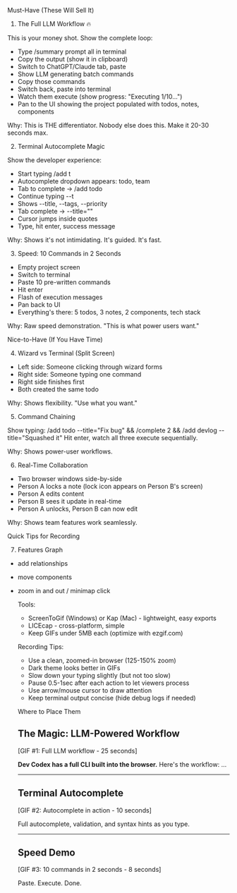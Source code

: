 Must-Have (These Will Sell It)

  1. The Full LLM Workflow 🔥

  This is your money shot. Show the complete loop:
  - Type /summary prompt all in terminal
  - Copy the output (show it in clipboard)
  - Switch to ChatGPT/Claude tab, paste
  - Show LLM generating batch commands
  - Copy those commands
  - Switch back, paste into terminal
  - Watch them execute (show progress: "Executing 1/10...")
  - Pan to the UI showing the project populated with todos, notes, components

  Why: This is THE differentiator. Nobody else does this. Make it 20-30 seconds max.

  2. Terminal Autocomplete Magic

  Show the developer experience:
  - Start typing /add t
  - Autocomplete dropdown appears: todo, team
  - Tab to complete → /add todo
  - Continue typing --t
  - Shows --title, --tags, --priority
  - Tab complete → --title=""
  - Cursor jumps inside quotes
  - Type, hit enter, success message

  Why: Shows it's not intimidating. It's guided. It's fast.

  3. Speed: 10 Commands in 2 Seconds

  - Empty project screen
  - Switch to terminal
  - Paste 10 pre-written commands
  - Hit enter
  - Flash of execution messages
  - Pan back to UI
  - Everything's there: 5 todos, 3 notes, 2 components, tech stack

  Why: Raw speed demonstration. "This is what power users want."

  Nice-to-Have (If You Have Time)

  4. Wizard vs Terminal (Split Screen)

  - Left side: Someone clicking through wizard forms
  - Right side: Someone typing one command
  - Right side finishes first
  - Both created the same todo

  Why: Shows flexibility. "Use what you want."

  5. Command Chaining

  Show typing:
  /add todo --title="Fix bug" && /complete 2 && /add devlog --title="Squashed it"
  Hit enter, watch all three execute sequentially.

  Why: Shows power-user workflows.

  6. Real-Time Collaboration

  - Two browser windows side-by-side
  - Person A locks a note (lock icon appears on Person B's screen)
  - Person A edits content
  - Person B sees it update in real-time
  - Person A unlocks, Person B can now edit

  Why: Shows team features work seamlessly.

  Quick Tips for Recording

7. Features Graph
- add relationships
- move components
- zoom in and out / minimap click

  Tools:
  - ScreenToGif (Windows) or Kap (Mac) - lightweight, easy exports
  - LICEcap - cross-platform, simple
  - Keep GIFs under 5MB each (optimize with ezgif.com)

  Recording Tips:
  - Use a clean, zoomed-in browser (125-150% zoom)
  - Dark theme looks better in GIFs
  - Slow down your typing slightly (but not too slow)
  - Pause 0.5-1sec after each action to let viewers process
  - Use arrow/mouse cursor to draw attention
  - Keep terminal output concise (hide debug logs if needed)

  Where to Place Them

  ## The Magic: LLM-Powered Workflow

  [GIF #1: Full LLM workflow - 25 seconds]

  **Dev Codex has a full CLI built into the browser.** Here's the workflow:
  ...

  ---

  ## Terminal Autocomplete

  [GIF #2: Autocomplete in action - 10 seconds]

  Full autocomplete, validation, and syntax hints as you type.

  ---

  ## Speed Demo

  [GIF #3: 10 commands in 2 seconds - 8 seconds]

  Paste. Execute. Done.